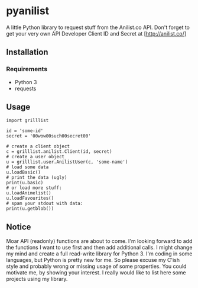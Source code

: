# pyanilist

A little Python library to request stuff from the Anilist.co API. Don't forget to get your very own API Developer Client ID and Secret at [http://anilist.co/]


## Installation
### Requirements
* Python 3
* requests

## Usage
```
import grilllist

id = 'some-id'
secret = '00wow00such00secret00'

# create a client object
c = grilllist.anilist.Client(id, secret)
# create a user object
u = grilllist.user.AnilistUser(c, 'some-name')
# load some data
u.loadBasic()
# print the data (ugly)
print(u.basic)
# or load more stuff:
u.loadAnimelist()
u.loadFavourites()
# spam your stdout with data:
print(u.getblob())
```

## Notice
Moar API (readonly) functions are about to come. I'm looking forward to add the functions I want to use first and then add additional calls. I might change my mind and create a full read-write library for Python 3. I'm coding in some languages, but Python is pretty new for me. So please excuse my C'ish style and probably wrong or missing usage of some properties.
You could motivate me, by showing your interest. I really would like to list here some projects using my library.
